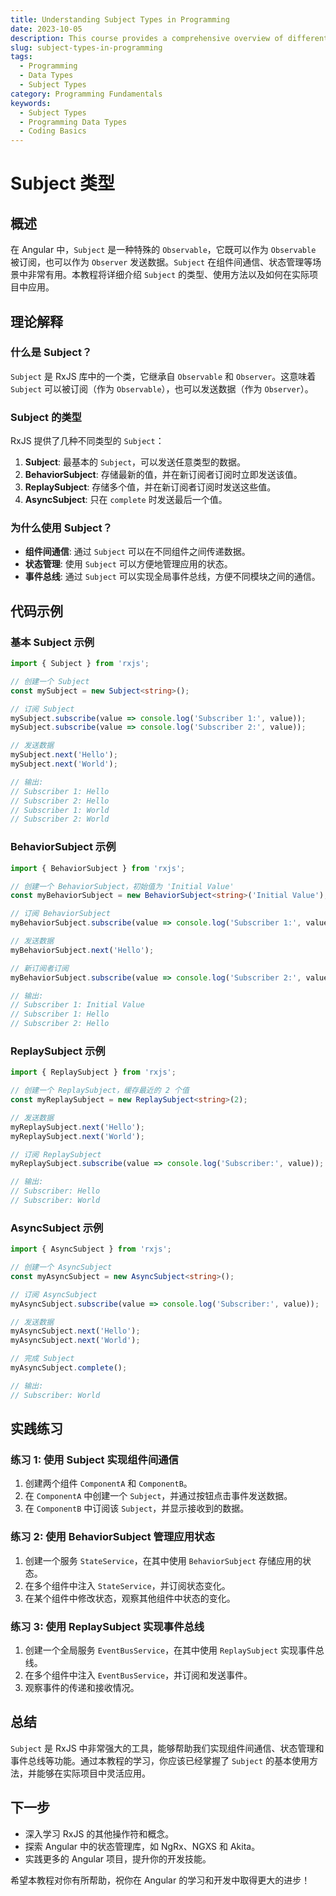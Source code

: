 ```yaml
---
title: Understanding Subject Types in Programming
date: 2023-10-05
description: This course provides a comprehensive overview of different subject types in programming, including their definitions, usage, and practical examples.
slug: subject-types-in-programming
tags:
  - Programming
  - Data Types
  - Subject Types
category: Programming Fundamentals
keywords:
  - Subject Types
  - Programming Data Types
  - Coding Basics
---
```


# Subject 类型

## 概述

在 Angular 中，`Subject` 是一种特殊的 `Observable`，它既可以作为 `Observable` 被订阅，也可以作为 `Observer` 发送数据。`Subject` 在组件间通信、状态管理等场景中非常有用。本教程将详细介绍 `Subject` 的类型、使用方法以及如何在实际项目中应用。

## 理论解释

### 什么是 Subject？

`Subject` 是 RxJS 库中的一个类，它继承自 `Observable` 和 `Observer`。这意味着 `Subject` 可以被订阅（作为 `Observable`），也可以发送数据（作为 `Observer`）。

### Subject 的类型

RxJS 提供了几种不同类型的 `Subject`：

1. **Subject**: 最基本的 `Subject`，可以发送任意类型的数据。
2. **BehaviorSubject**: 存储最新的值，并在新订阅者订阅时立即发送该值。
3. **ReplaySubject**: 存储多个值，并在新订阅者订阅时发送这些值。
4. **AsyncSubject**: 只在 `complete` 时发送最后一个值。

### 为什么使用 Subject？

- **组件间通信**: 通过 `Subject` 可以在不同组件之间传递数据。
- **状态管理**: 使用 `Subject` 可以方便地管理应用的状态。
- **事件总线**: 通过 `Subject` 可以实现全局事件总线，方便不同模块之间的通信。

## 代码示例

### 基本 Subject 示例

```typescript
import { Subject } from 'rxjs';

// 创建一个 Subject
const mySubject = new Subject<string>();

// 订阅 Subject
mySubject.subscribe(value => console.log('Subscriber 1:', value));
mySubject.subscribe(value => console.log('Subscriber 2:', value));

// 发送数据
mySubject.next('Hello');
mySubject.next('World');

// 输出:
// Subscriber 1: Hello
// Subscriber 2: Hello
// Subscriber 1: World
// Subscriber 2: World
```

### BehaviorSubject 示例

```typescript
import { BehaviorSubject } from 'rxjs';

// 创建一个 BehaviorSubject，初始值为 'Initial Value'
const myBehaviorSubject = new BehaviorSubject<string>('Initial Value');

// 订阅 BehaviorSubject
myBehaviorSubject.subscribe(value => console.log('Subscriber 1:', value));

// 发送数据
myBehaviorSubject.next('Hello');

// 新订阅者订阅
myBehaviorSubject.subscribe(value => console.log('Subscriber 2:', value));

// 输出:
// Subscriber 1: Initial Value
// Subscriber 1: Hello
// Subscriber 2: Hello
```

### ReplaySubject 示例

```typescript
import { ReplaySubject } from 'rxjs';

// 创建一个 ReplaySubject，缓存最近的 2 个值
const myReplaySubject = new ReplaySubject<string>(2);

// 发送数据
myReplaySubject.next('Hello');
myReplaySubject.next('World');

// 订阅 ReplaySubject
myReplaySubject.subscribe(value => console.log('Subscriber:', value));

// 输出:
// Subscriber: Hello
// Subscriber: World
```

### AsyncSubject 示例

```typescript
import { AsyncSubject } from 'rxjs';

// 创建一个 AsyncSubject
const myAsyncSubject = new AsyncSubject<string>();

// 订阅 AsyncSubject
myAsyncSubject.subscribe(value => console.log('Subscriber:', value));

// 发送数据
myAsyncSubject.next('Hello');
myAsyncSubject.next('World');

// 完成 Subject
myAsyncSubject.complete();

// 输出:
// Subscriber: World
```

## 实践练习

### 练习 1: 使用 Subject 实现组件间通信

1. 创建两个组件 `ComponentA` 和 `ComponentB`。
2. 在 `ComponentA` 中创建一个 `Subject`，并通过按钮点击事件发送数据。
3. 在 `ComponentB` 中订阅该 `Subject`，并显示接收到的数据。

### 练习 2: 使用 BehaviorSubject 管理应用状态

1. 创建一个服务 `StateService`，在其中使用 `BehaviorSubject` 存储应用的状态。
2. 在多个组件中注入 `StateService`，并订阅状态变化。
3. 在某个组件中修改状态，观察其他组件中状态的变化。

### 练习 3: 使用 ReplaySubject 实现事件总线

1. 创建一个全局服务 `EventBusService`，在其中使用 `ReplaySubject` 实现事件总线。
2. 在多个组件中注入 `EventBusService`，并订阅和发送事件。
3. 观察事件的传递和接收情况。

## 总结

`Subject` 是 RxJS 中非常强大的工具，能够帮助我们实现组件间通信、状态管理和事件总线等功能。通过本教程的学习，你应该已经掌握了 `Subject` 的基本使用方法，并能够在实际项目中灵活应用。

## 下一步

- 深入学习 RxJS 的其他操作符和概念。
- 探索 Angular 中的状态管理库，如 NgRx、NGXS 和 Akita。
- 实践更多的 Angular 项目，提升你的开发技能。

希望本教程对你有所帮助，祝你在 Angular 的学习和开发中取得更大的进步！